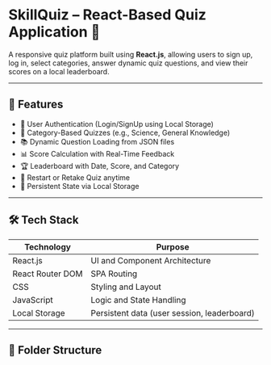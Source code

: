 # SkillQuiz – React-Based Quiz Application 🎯

A responsive quiz platform built using **React.js**, allowing users to sign up, log in, select categories, answer dynamic quiz questions, and view their scores on a local leaderboard.

---

## 🚀 Features

- 🔐 User Authentication (Login/SignUp using Local Storage)
- 🧠 Category-Based Quizzes (e.g., Science, General Knowledge)
- 📚 Dynamic Question Loading from JSON files
- 📊 Score Calculation with Real-Time Feedback
- 🏆 Leaderboard with Date, Score, and Category
- 🔁 Restart or Retake Quiz anytime
- 💾 Persistent State via Local Storage

---

## 🛠 Tech Stack

| Technology | Purpose |
|------------|---------|
| React.js   | UI and Component Architecture |
| React Router DOM | SPA Routing |
| CSS        | Styling and Layout |
| JavaScript | Logic and State Handling |
| Local Storage | Persistent data (user session, leaderboard) |

---

## 📁 Folder Structure

